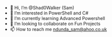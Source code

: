 - 👋 Hi, I’m @Shad0Walker (Sam)
- 👀 I’m interested in PowerShell and C#
- 🌱 I’m currently learning Advanced Powershell
- 💞️ I’m looking to collaborate on Fun Projects
- 📫 How to reach me ndunda_sam@ahoo.co.uk

<!---
Shad0Walker/Shad0Walker is a ✨ special ✨ repository because its `README.md` (this file) appears on your GitHub profile.
You can click the Preview link to take a look at your changes.
--->
